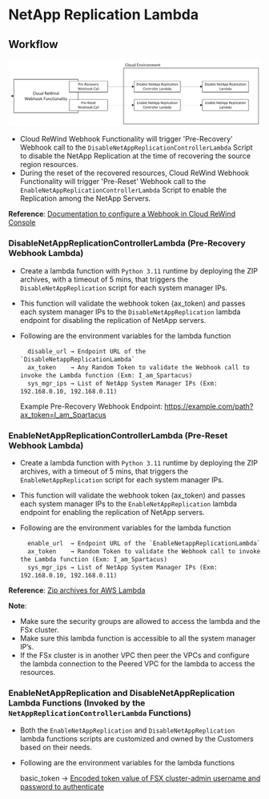 # NetApp Replication Lambda

## Workflow

![NetApp Replication Workflow](netapp-replication-workflow.jpeg)


- Cloud ReWind Webhook Functionality will trigger 'Pre-Recovery' Webhook call to the `DisableNetAppReplicationControllerLambda` Script to disable the NetApp Replication at the time of recovering the source region resources.
- During the reset of the recovered resources, Cloud ReWind Webhook Functionality will trigger 'Pre-Reset' Webhook call to the `EnableNetAppReplicationControllerLambda` Script to enable the Replication among the NetApp Servers.

**Reference**: [Documentation to configure a Webhook in Cloud ReWind Console](https://documentation.commvault.com/cloud_rewind/webhooks.html)


### DisableNetAppReplicationControllerLambda (Pre-Recovery Webhook Lambda)
- Create a lambda function with `Python 3.11` runtime by deploying the ZIP archives, with a timeout of 5 mins, that triggers the `DisableNetAppReplication` script for each system manager IPs.
- This function will validate the webhook token (ax_token) and passes each system manager IPs to the `DisableNetAppReplication` lambda endpoint for disabling the replication of NetApp servers.
- Following are the environment variables for the lambda function

		disable_url → Endpoint URL of the `DisableNetappReplicationLambda`
		ax_token    → Any Random Token to validate the Webhook call to invoke the Lambda function (Exm: I_am_Spartacus)
		sys_mgr_ips → List of NetApp System Manager IPs (Exm: 192.168.0.10, 192.168.0.11)

	Example Pre-Recovery Webhook Endpoint: https://example.com/path?ax_token=I_am_Spartacus

### EnableNetAppReplicationControllerLambda (Pre-Reset Webhook Lambda)
- Create a lambda function with `Python 3.11` runtime by deploying the ZIP archives, with a timeout of 5 mins, that triggers the `EnableNetAppReplication` script for each system manager IPs.
- This function will validate the webhook token (ax_token) and passes each system manager IPs to the `EnableNetAppReplication` lambda endpoint for enabling the replication of NetApp servers.
- Following are the environment variables for the lambda function

		enable_url  → Endpoint URL of the `EnableNetappReplicationLambda`
		ax_token    → Random Token to validate the Webhook call to invoke the Lambda function (Exm: I_am_Spartacus)
		sys_mgr_ips → List of NetApp System Manager IPs (Exm: 192.168.0.10, 192.168.0.11)

**Reference**: [Zip archives for AWS Lambda](https://docs.aws.amazon.com/lambda/latest/dg/python-package.html#python-package-create-dependencies)

**Note**: 
- Make sure the security groups are allowed to access the lambda and the FSx cluster.
- Make sure this lambda function is accessible to all the system manager IP’s.
- If the FSx cluster is in another VPC then peer the VPCs and configure the lambda connection to the Peered VPC for the lambda to access the resources.


### EnableNetAppReplication and DisableNetAppReplication Lambda Functions (Invoked by the `NetAppReplicationControllerLambda` Functions)

- Both the `EnableNetAppReplication` and `DisableNetAppReplication` lambda functions scripts are customized and owned by the Customers based on their needs. 
- Following are the environment variables for the lambda functions

	
	basic_token → [Encoded token value of FSX cluster-admin username and password to authenticate](https://mixedanalytics.com/tools/basic-authentication-generator/)